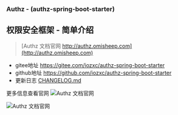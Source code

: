 ### Authz - (authz-spring-boot-starter)

## 权限安全框架 - 简单介绍

> [Authz 文档官网 http://authz.omisheep.com](http://authz.omisheep.com) 
- gitee地址 https://gitee.com/iozxc/authz-spring-boot-starter
- github地址 https://github.com/iozxc/authz-spring-boot-starter
- 更新日志 <a href='CHANGELOG.md'>CHANGELOG.md</a>

更多信息查看官网
![Authz 文档官网](https://tva1.sinaimg.cn/large/e6c9d24egy1h51noscn3ij218f0u0q61.jpg)

![Authz 文档官网](https://tva1.sinaimg.cn/large/e6c9d24egy1h51rfrnrqcj217w0u078p.jpg)

